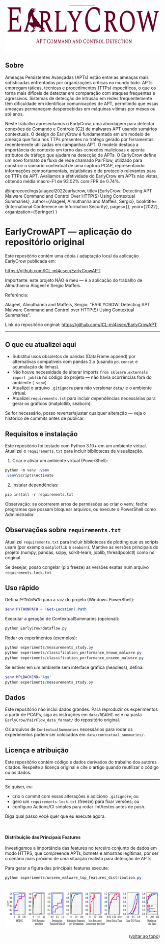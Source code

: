<br />

<div align="center">
  <a href="https://github.com/ICL-ml4csec/EarlyCrowAPT">
    &emsp;&emsp;&emsp;&emsp;&emsp;&emsp;<img src="https://raw.githubusercontent.com/ICL-ml4csec/EarlyCrowAPT/main/EarlyCrow_logo.png" class="center"  width="700" height="148.75">
  </a>

  </p>
</div>





## Sobre

Ameaças Persistentes Avançadas (APTs) estão entre as ameaças mais sofisticadas enfrentadas por organizações críticas no mundo todo. APTs
empregam táticas, técnicas e procedimentos (TTPs) específicos, o que os torna mais difíceis de detectar em comparação com ataques
frequentes e agressivos. Sistemas de detecção de intrusão em redes frequentemente têm dificuldade em identificar comunicações de APT,
permitindo que essas ameaças permaneçam despercebidas em máquinas vítimas por meses ou até anos.

Neste trabalho apresentamos o EarlyCrow, uma abordagem para detectar conexões de Comando e Controle (C2) de malwares APT usando
sumários contextuais. O design do EarlyCrow é fundamentado em um modelo de ameaça que foca nos TTPs presentes no tráfego gerado por
ferramentas recentemente utilizadas em campanhas APT. O modelo destaca a importância do contexto em torno das conexões maliciosas e
aponta atributos de tráfego que ajudam na detecção de APTs. O EarlyCrow define um novo formato de fluxo de rede chamado PairFlow,
utilizado para construir o sumário contextual de uma captura PCAP, representando informações comportamentais, estatísticas e de
protocolo relevantes para os TTPs de APT. Avaliamos a efetividade do EarlyCrow em APTs não vistas, obtendo média macro-F1 de 93.02%
com FPR de 0.74%.

@inproceedings{alageel2022earlycrow,
  title={EarlyCrow: Detecting APT Malware Command and Control 
        Over HTTP(S) Using Contextual Summaries},
  author={Alageel, Almuthanna and Maffeis, Sergio},
  booktitle={International Conference on Information Security},
  pages={},
  year={2022},
  organization={Springer}
}
# EarlyCrowAPT — aplicação do repositório original

Este repositório contém uma cópia / adaptação local da aplicação EarlyCrow publicada em:

https://github.com/ICL-ml4csec/EarlyCrowAPT

Importante: este projeto NÃO é meu — é a aplicação do trabalho de Almuthanna Alageel e Sergio Maffeis.

Referência:

Alageel, Almuthanna and Maffeis, Sergio.
"EARLYCROW: Detecting APT Malware Command and Control over HTTP(S) Using Contextual Summaries".

Link do repositório original: https://github.com/ICL-ml4csec/EarlyCrowAPT

----

## O que eu atualizei aqui

- Substituí usos obsoletos de pandas (DataFrame.append) por alternativas compatíveis com pandas 2.x (usando `pd.concat` e acumulação de linhas).
- Não houve necessidade de alterar imports `from sklearn.externals import joblib` no código do projeto — não havia ocorrências fora do ambiente (`.venv`).
- Atualizei o arquivo `.gitignore` para não versionar `data/` e o ambiente virtual.
- Atualizei `requirements.txt` para incluir dependências necessárias para gerar os gráficos (matplotlib, seaborn).

Se for necessário, posso reverter/ajustar qualquer alteração — veja o histórico de commits antes de publicar.

## Requisitos e instalação

Este repositório foi testado com Python 3.10+ em um ambiente virtual. Atualizei o `requirements.txt` para incluir bibliotecas de visualização.

1) Criar e ativar um ambiente virtual (PowerShell):

```powershell
python -m venv .venv
.venv\Scripts\Activate
```

2) Instalar dependências:

```powershell
pip install -r requirements.txt
```

Observação: se ocorrerem erros de permissões ao criar o venv, feche programas que possam bloquear arquivos, ou execute o PowerShell como Administrador.

## Observações sobre `requirements.txt`

Atualizei `requirements.txt` para incluir bibliotecas de plotting que os scripts usam (por exemplo `matplotlib` e `seaborn`). Mantive as versões principais do projeto (numpy, pandas, scipy, scikit-learn, joblib, threadpoolctl) como no original.

Se desejar, posso congelar (pip freeze) as versões exatas num arquivo `requirements-lock.txt`.

## Uso rápido

Defina `PYTHONPATH` para a raiz do projeto (Windows PowerShell):

```powershell
$env:PYTHONPATH = (Get-Location).Path
```

Executar a geração de ContextualSummaries (opcional):

```powershell
python EarlyCrow/dataflow.py
```

Rodar os experimentos (exemplos):

```powershell
python experiments/measurements_study.py
python experiments/classification_performance_known_malware.py
python experiments/classification_performance_unseen_malware.py
```

Se estiver em um ambiente sem interface gráfica (headless), defina:

```powershell
$env:MPLBACKEND='Agg'
python experiments/measurements_study.py
```

## Dados

Este repositório não inclui dados grandes. Para reproduzir os experimentos a partir de PCAPs, siga as instruções em `data/README.md` e na pasta `EarlyCrow/PairFlow_data_format/` do repositório original.

Os arquivos de `ContextualSummaries` necessários para rodar os experimentos podem ser colocados em `data/contextual_summaries/`.

## Licença e atribuição

Este repositório contém código e dados derivados do trabalho dos autores citados. Respeite a licença original e cite o artigo quando reutilizar o código ou os dados.

----

Se quiser, eu:
- crio o commit com essas alterações e adiciono `.gitignore`; ou
- gero um `requirements-lock.txt` (freeze) para fixar versões; ou
- configuro Actions/CI simples para rodar lint/testes antes de push.

Diga qual passo você quer que eu execute agora.

  </a>

  </p>
</div>

<br />


#### Distribuição das Principais Features

Investigamos a importância das features no terceiro conjunto de dados em modo HTTPS, que compreende APTs, botnets e amostras legítimas,
por ser o cenário mais próximo de uma situação realista para detecção de APTs.

Para gerar a figura das principais features execute:

```powershell
python experiments/unseen_malware_top_features_distribution.py
```

<br />
<div align="center">
  <a href="https://github.com/ICL-ml4csec/EarlyCrowAPT/blob/main/experiments/unseen_malware_top_features_distribution.py">
    <img src="https://raw.githubusercontent.com/ICL-ml4csec/EarlyCrowAPT/main/experiments/figures/top_features_distribution.png" class="center" width="900" height="125">
  </a>

  </p>
</div>

<p align="right">(<a href="#top">voltar ao topo</a>)</p>
